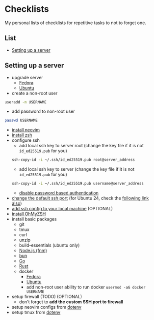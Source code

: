 # Checklists

My personal lists of checklists for repetitive tasks to not to forget one.

## List

- [Setting up a server](#setting-up-a-server)

## Setting up a server

- upgrade server
  - [Fedora](https://docs.fedoraproject.org/en-US/quick-docs/upgrading-fedora-offline/)
  - [Ubuntu](https://ubuntu.com/server/docs/how-to-upgrade-your-release)
- create a non-root user

```bash
useradd -m USERNAME
```

- add password to non-root user

```bash
passwd USERNAME
```

- [install neovim](https://github.com/neovim/neovim/blob/master/INSTALL.md)
- [install zsh](https://github.com/ohmyzsh/ohmyzsh/wiki/Installing-ZSH)
- configure ssh
  - add local ssh key to server root (change the key file if it is not `id_ed25519.pub` for you)
  ```bash
  ssh-copy-id -i ~/.ssh/id_ed25519.pub root@server_address
  ```
  - add local ssh key to server (change the key file if it is not `id_ed25519.pub` for you)
  ```bash
  ssh-copy-id -i ~/.ssh/id_ed25519.pub username@server_address
  ```
  - [disable password based authentication](https://linuxhandbook.com/ssh-disable-password-authentication/)
- [change the default ssh port](https://linuxize.com/post/how-to-change-ssh-port-in-linux/) (for Ubuntu 24, check the [following link also](https://askubuntu.com/a/1498456))
- [add ssh config to your local machine](https://linuxize.com/post/using-the-ssh-config-file/) (OPTIONAL)
- [install OhMyZSH](https://ohmyz.sh/#install)
- install basic packages
  - git
  - tmux
  - curl
  - unzip
  - build-essentials (ubuntu only)
  - [Node.js (fnm)](https://github.com/Schniz/fnm)
  - [bun](https://bun.sh/docs/installation#macos-and-linux)
  - [Go](https://go.dev/doc/install)
  - [Rust](https://www.rust-lang.org/tools/install)
  - docker
    - [Fedora](https://developer.fedoraproject.org/tools/docker/docker-installation.html)
    - [Ubuntu](https://www.digitalocean.com/community/tutorials/how-to-install-and-use-docker-on-ubuntu-22-04)
    - add non-root user ability to run docker `usermod -aG docker USERNAME`
- setup firewall (TODO) (OPTIONAL)
  - don't forget to **add the custom SSH port to firewall**
- setup neovim configs from [dotenv](https://github.com/aigic8/dotenv)
- setup tmux from [dotenv](https://github.com/aigic8/dotenv)
